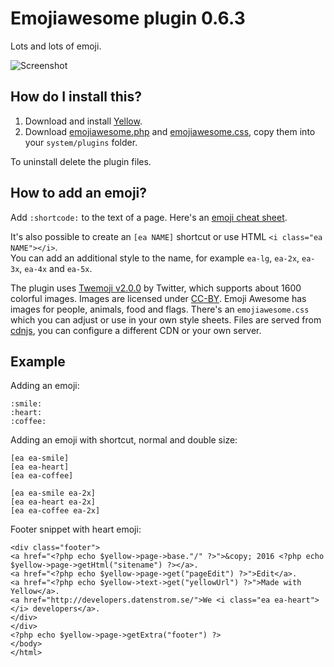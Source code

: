 Emojiawesome plugin 0.6.3
=========================
Lots and lots of emoji.

![Screenshot](emojiawesome-plugin.jpg?raw=true)

How do I install this?
----------------------
1. Download and install [Yellow](https://github.com/datenstrom/yellow/).  
2. Download [emojiawesome.php](emojiawesome.php?raw=true) and [emojiawesome.css](emojiawesome.css?raw=true), copy them into your `system/plugins` folder.  

To uninstall delete the plugin files.

How to add an emoji?
--------------------
Add `:shortcode:` to the text of a page. Here's an [emoji cheat sheet](http://www.emoji-cheat-sheet.com). 

It's also possible to create an `[ea NAME]` shortcut or use HTML `<i class="ea NAME"></i>`.  
You can add an additional style to the name, for example `ea-lg`, `ea-2x`, `ea-3x`, `ea-4x` and `ea-5x`.

The plugin uses [Twemoji v2.0.0](https://github.com/twitter/twemoji) by Twitter, which supports about 1600 colorful images. Images are licensed under [CC-BY](http://creativecommons.org/licenses/by/4.0/). Emoji Awesome has images for people, animals, food and flags. There's an `emojiawesome.css` which you can adjust or use in your own style sheets. Files are served from [cdnjs](https://cdnjs.com), you can configure a different CDN or your own server.

Example
-------
Adding an emoji:

    :smile: 
    :heart: 
    :coffee:

Adding an emoji with shortcut, normal and double size:

    [ea ea-smile]
    [ea ea-heart]
    [ea ea-coffee]
    
    [ea ea-smile ea-2x]
    [ea ea-heart ea-2x]
    [ea ea-coffee ea-2x]

Footer snippet with heart emoji:

    <div class="footer">
    <a href="<?php echo $yellow->page->base."/" ?>">&copy; 2016 <?php echo $yellow->page->getHtml("sitename") ?></a>.
    <a href="<?php echo $yellow->page->get("pageEdit") ?>">Edit</a>.
    <a href="<?php echo $yellow->text->get("yellowUrl") ?>">Made with Yellow</a>.
    <a href="http://developers.datenstrom.se/">We <i class="ea ea-heart"></i> developers</a>.
    </div>
    </div>
    <?php echo $yellow->page->getExtra("footer") ?>
    </body>
    </html>